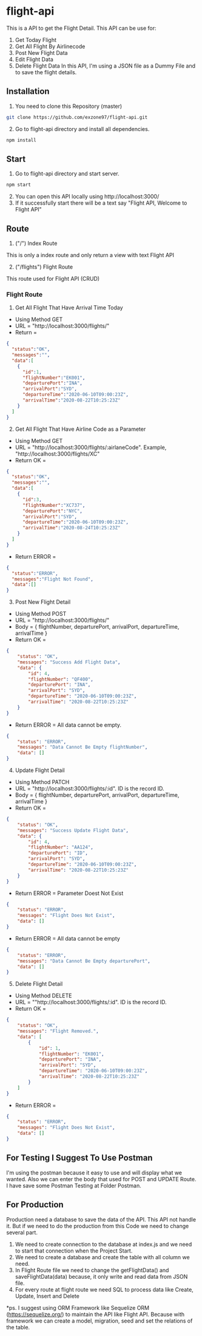 # flight-api
This is a API to get the Flight Detail. This API can be use for:
1. Get Today Flight
2. Get All Flight By Airlinecode
3. Post New Flight Data
4. Edit Flight Data
5. Delete Flight Data
In this API, I'm using a JSON file as a Dummy File and to save the flight details. 

## Installation
1. You need to clone this Repository (master)
```bash
git clone https://github.com/exzone97/flight-api.git
```
2. Go to flight-api directory and install all dependencies.
```bash
npm install
```

## Start
1. Go to flight-api directory and start server.
```bash
npm start
```
2. You can open this API locally using http://localhost:3000/
3. If it successfully start there will be a text say "Flight API, Welcome to Flight API"

## Route
1. ("/") Index Route

This is only a index route and only return a view with text Flight API

2. ("/flights") Flight Route

This route used for Flight API (CRUD)

### Flight Route
1. Get All Flight That Have Arrival Time Today
- Using Method GET
- URL = "http://localhost:3000/flights/"
- Return = 
```json
{
  "status":"OK",
  "messages":"",
  "data":[
    {
      "id":1,
      "flightNumber":"EK001",
      "departurePort":"INA",
      "arrivalPort":"SYD",
      "departureTime":"2020-06-10T09:00:23Z",
      "arrivalTime":"2020-08-22T10:25:23Z"
    }
  ]
}
```
2. Get All Flight That Have Airline Code as a Parameter
- Using Method GET
- URL = "http://localhost:3000/flights/:airlaneCode". Example, "http://localhost:3000/flights/XC"
- Return OK = 
```json
{
  "status":"OK",
  "messages":"",
  "data":[
    {
      "id":3,
      "flightNumber":"XC737",
      "departurePort":"NYC",
      "arrivalPort":"SYD",
      "departureTime":"2020-06-10T09:00:23Z",
      "arrivalTime":"2020-08-24T10:25:23Z"
    }
  ]
}
```
- Return ERROR = 
```json
{
  "status":"ERROR",
  "messages":"Flight Not Found",
  "data":[]
}
```
3. Post New Flight Detail
- Using Method POST
- URL = "http://localhost:3000/flights/"
- Body = {
    flightNumber,
    departurePort,
    arrivalPort,
    departureTime,
    arrivalTime
}
- Return OK =
```json
{
    "status": "OK",
    "messages": "Success Add Flight Data",
    "data": {
        "id": 4,
        "flightNumber": "QF400",
        "departurePort": "INA",
        "arrivalPort": "SYD",
        "departureTime": "2020-06-10T09:00:23Z",
        "arrivalTime": "2020-08-22T10:25:23Z"
    }
}
```
- Return ERROR = All data cannot be empty.
```json
{
    "status": "ERROR",
    "messages": "Data Cannot Be Empty flightNumber",
    "data": []
}
```

4. Update Flight Detail
- Using Method PATCH
- URL = "http://localhost:3000/flights/:id". ID is the record ID.
- Body = {
    flightNumber,
    departurePort,
    arrivalPort,
    departureTime,
    arrivalTime
}
- Return OK = 
```json
{
    "status": "OK",
    "messages": "Success Update Flight Data",
    "data": {
        "id": 4,
        "flightNumber": "AA124",
        "departurePort": "ID",
        "arrivalPort": "SYD",
        "departureTime": "2020-06-10T09:00:23Z",
        "arrivalTime": "2020-08-22T10:25:23Z"
    }
}
```
- Return ERROR = Parameter Doest Not Exist
```json
{
    "status": "ERROR",
    "messages": "Flight Does Not Exist",
    "data": []
}
```
- Return ERROR = All data cannot be empty
```json
{
    "status": "ERROR",
    "messages": "Data Cannot Be Empty departurePort",
    "data": []
}
```
5. Delete Flight Detail
- Using Method DELETE
- URL = ""http://localhost:3000/flights/:id". ID is the record ID.
- Return OK = 
```json
{
    "status": "OK",
    "messages": "Flight Removed.",
    "data": [
        {
            "id": 1,
            "flightNumber": "EK001",
            "departurePort": "INA",
            "arrivalPort": "SYD",
            "departureTime": "2020-06-10T09:00:23Z",
            "arrivalTime": "2020-08-22T10:25:23Z"
        }
    ]
}
```
- Return ERROR = 
```json
{
    "status": "ERROR",
    "messages": "Flight Does Not Exist",
    "data": []
}
```
## For Testing I Suggest To Use Postman
I'm using the postman because it easy to use and will display what we wanted. Also we can enter the body that used for POST and UPDATE Route. I have save some Postman Testing at Folder Postman.

## For Production
Production need a database to save the data of the API. This API not handle it. But if we need to do the production from this Code we need to change several part.
1. We need to create connection to the database at index.js and we need to start that connection when the Project Start.
2. We need to create a database and create the table with all column we need.
3. In Flight Route file we need to change the getFlightData() and saveFlightData(data) because, it only write and read data from JSON file.
4. For every route at flight route we need SQL to process data like Create, Update, Insert and Delete

*ps. I suggest using ORM Framework like Sequelize ORM (https://sequelize.org/) to maintain the API like Flight API. Because with framework we can create a model, migration, seed and set the relations of the table.